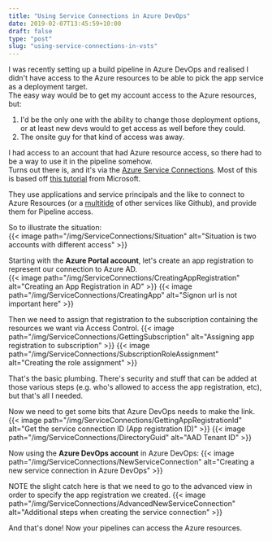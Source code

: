 ```yaml
---
title: "Using Service Connections in Azure DevOps"
date: 2019-02-07T13:45:59+10:00
draft: false
type: "post"
slug: "using-service-connections-in-vsts"
---
```


I was recently setting up a build pipeline in Azure DevOps and realised I didn't have access to the Azure resources to be able to pick the app service as a deployment target.  
The easy way would be to get my account access to the Azure resources, but:  

1. I'd be the only one with the ability to change those deployment options, or at least new devs would to get access as well before they could.  
2. The onsite guy for that kind of access was away.  

I had access to an account that had Azure resource access, so there had to be a way to use it in the pipeline somehow.  
Turns out there is, and it's via the [Azure Service Connections](https://docs.microsoft.com/en-us/azure/devops/pipelines/library/service-endpoints?view=azure-devops). 
Most of this is based off [this tutorial](https://docs.microsoft.com/en-us/azure/active-directory/develop/howto-create-service-principal-portal) from Microsoft.  

They use applications and service principals and the like to connect to Azure Resources (or a [multitide](https://docs.microsoft.com/en-us/azure/devops/pipelines/library/service-endpoints?view=azure-devops#common-service-connection-types) of other services like Github), and provide them for Pipeline access.  

So to illustrate the situation:  
{{< image path="/img/ServiceConnections/Situation" alt="Situation is two accounts with different access" >}}  

Starting with the **Azure Portal account**, let's create an app registration to represent our connection to Azure AD.  
{{< image path="/img/ServiceConnections/CreatingAppRegistration" alt="Creating an App Registration in AD" >}} 
{{< image path="/img/ServiceConnections/CreatingApp" alt="Signon url is not important here" >}} 

Then we need to assign that registration to the subscription containing the resources we want via Access Control.
{{< image path="/img/ServiceConnections/GettingSubscription" alt="Assigning app registration to subscription" >}} 
{{< image path="/img/ServiceConnections/SubscriptionRoleAssignment" alt="Creating the role assignment" >}} 

That's the basic plumbing. There's security and stuff that can be added at those various steps (e.g. who's allowed to access the app registration, etc), but that's all I needed.   

Now we need to get some bits that Azure DevOps needs to make the link.  
{{< image path="/img/ServiceConnections/GettingAppRegistrationId" alt="Get the service connection ID (App registration ID)" >}} 
{{< image path="/img/ServiceConnections/DirectoryGuid" alt="AAD Tenant ID" >}} 

Now using the **Azure DevOps account** in Azure DevOps:
{{< image path="/img/ServiceConnections/NewServiceConnection" alt="Creating a new service connection in Azure DevOps" >}}  

NOTE the slight catch here is that we need to go to the advanced view in order to specify the app registration we created.
{{< image path="/img/ServiceConnections/AdvancedNewServiceConnection" alt="Additional steps when creating the service connection" >}} 


And that's done! Now your pipelines can access the Azure resources.  